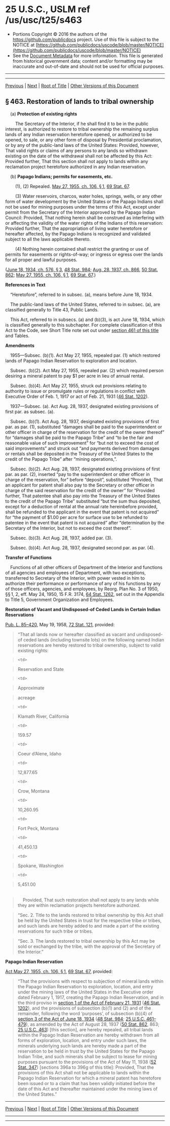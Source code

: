 ---
---

# 25 U.S.C., USLM ref /us/usc/t25/s463

* Portions Copyright © 2016 the authors of the https://github.com/publicdocs project.
  Use of this file is subject to the NOTICE at [https://github.com/publicdocs/uscode/blob/master/NOTICE](https://github.com/publicdocs/uscode/blob/master/NOTICE)
* See the [Document Metadata](././../../../../..//README.md) for more information.
  This file is generated from historical government data; content and/or formatting may be inaccurate and out-of-date and should not be used for official purposes.

----------
----------

[Previous](./../../../../..//us/usc/t25/ch14/schV/m__us_usc_t25_s462a.md) | [Next](./../../../../..//us/usc/t25/ch14/schV/m__us_usc_t25_s463a.md) | [Root of Title](./../../../../../) | [Other Versions of this Document](https://publicdocs.github.io/go/links?ns=uslm&ref=%2Fus%2Fusc%2Ft25%2Fs463)

## § 463. Restoration of lands to tribal ownership

    (a) __Protection of existing rights__ 

        The Secretary of the Interior, if he shall find it to be in the public interest, is authorized to restore to tribal ownership the remaining surplus lands of any Indian reservation heretofore opened, or authorized to be opened, to sale, or any other form of disposal by Presidential proclamation, or by any of the public-land laws of the United States: Provided, however, That valid rights or claims of any persons to any lands so withdrawn existing on the date of the withdrawal shall not be affected by this Act: Provided further, That this section shall not apply to lands within any reclamation project heretofore authorized in any Indian reservation.

    (b) __Papago Indians; permits for easements, etc.__ 

        (1), (2) Repealed. [May 27, 1955, ch. 106, § 1][/us/act/1955-05-27/ch106/s1], [69 Stat. 67][/us/stat/69/67].

        (3) Water reservoirs, charcos, water holes, springs, wells, or any other form of water development by the United States or the Papago Indians shall not be used for mining purposes under the terms of this Act, except under permit from the Secretary of the Interior approved by the Papago Indian Council: Provided, That nothing herein shall be construed as interfering with or affecting the validity of the water rights of the Indians of this reservation: Provided further, That the appropriation of living water heretofore or hereafter affected, by the Papago Indians is recognized and validated subject to all the laws applicable thereto.

        (4) Nothing herein contained shall restrict the granting or use of permits for easements or rights-of-way; or ingress or egress over the lands for all proper and lawful purposes.

([June 18, 1934, ch. 576, § 3][/us/act/1934-06-18/ch576/s3], [48 Stat. 984][/us/stat/48/984]; [Aug. 28, 1937, ch. 866][/us/act/1937-08-28/ch866], [50 Stat. 862][/us/stat/50/862]; [May 27, 1955, ch. 106, § 1][/us/act/1955-05-27/ch106/s1], [69 Stat. 67][/us/stat/69/67].)

 __References in Text__ 

    “Heretofore”, referred to in subsec. (a), means before June 18, 1934.

    The public-land laws of the United States, referred to in subsec. (a), are classified generally to Title 43, Public Lands.

    This Act, referred to in subsecs. (a) and (b)(3), is act June 18, 1934, which is classified generally to this subchapter. For complete classification of this Act to the Code, see Short Title note set out under [section 461 of this title][/us/usc/t25/s461] and Tables.

 __Amendments__ 

    1955—Subsec. (b)(1). Act May 27, 1955, repealed par. (1) which restored lands of Papago Indian Reservation to exploration and location.

    Subsec. (b)(2). Act May 27, 1955, repealed par. (2) which required person desiring a mineral patent to pay $1 per acre in lieu of annual rental.

    Subsec. (b)(4). Act May 27, 1955, struck out provisions relating to authority to issue or promulgate rules or regulations in conflict with Executive Order of Feb. 1, 1917 or act of Feb. 21, 1931 ([46 Stat. 1202][/us/stat/46/1202]).

    1937—Subsec. (a). Act Aug. 28, 1937, designated existing provisions of first par. as subsec. (a).

    Subsec. (b)(1). Act Aug. 28, 1937, designated existing provisions of first par. as par. (1), substituted “damages shall be paid to the superintendent or other officer in charge of the reservation for the credit of the owner thereof” for “damages shall be paid to the Papago Tribe” and “to be the fair and reasonable value of such improvement” for “but not to exceed the cost of said improvements” and struck out “and payments derived from damages or rentals shall be deposited in the Treasury of the United States to the credit of the Papago Tribe” after “mining operations,”.

    Subsec. (b)(2). Act Aug. 28, 1937, designated existing provisions of first par. as par. (2), inserted “pay to the superintendent or other officer in charge of the reservation, for” before “deposit”, substituted “Provided, That an applicant for patent shall also pay to the Secretary or other officer in charge of the said reservation for the credit of the owner” for “Provided further, That patentee shall also pay into the Treasury of the United States to the credit of the Papago Tribe” substituted “but the sum thus deposited, except for a deduction of rental at the annual rate hereinbefore provided, shall be refunded to the applicant in the event that patent is not acquired” for “the payment of $1.00 per acre for surface use to be refunded to patentee in the event that patent is not acquired” after “determination by the Secretary of the Interior, but not to exceed the cost thereof”.

    Subsec. (b)(3). Act Aug. 28, 1937, added par. (3).

    Subsec. (b)(4). Act Aug. 28, 1937, designated second par. as par. (4).

 __Transfer of Functions__ 

    Functions of all other officers of Department of the Interior and functions of all agencies and employees of Department, with two exceptions, transferred to Secretary of the Interior, with power vested in him to authorize their performance or performance of any of his functions by any of those officers, agencies, and employees, by Reorg. Plan No. 3 of 1950, §§ 1, 2, eff. May 24, 1950, 15 F.R. 3174, [64 Stat. 1262][/us/stat/64/1262], set out in the Appendix to Title 5, Government Organization and Employees.

 __Restoration of Vacant and Undisposed-of Ceded Lands in Certain Indian Reservations__ 

[Pub. L. 85–420][/us/pl/85/420], May 19, 1958, [72 Stat. 121][/us/stat/72/121], provided: 

> “That all lands now or hereafter classified as vacant and undisposed-of ceded lands (including townsite lots) on the following named Indian reservations are hereby restored to tribal ownership, subject to valid existing rights:

> 

<table>

>   <tr>

>     <td> 

> Reservation and State  </td>

>     <td> 

> Approximate

> acreage  </td>

> 

  </tr>

>   <tr>

>     <td> 

> Klamath River, California  </td>

>     <td> 

> 159.57  </td>

> 

  </tr>

>   <tr>

>     <td> 

> Coeur d’Alene, Idaho  </td>

>     <td> 

> 12,877.65  </td>

> 

  </tr>

>   <tr>

>     <td> 

> Crow, Montana  </td>

>     <td> 

> 10,260.95  </td>

> 

  </tr>

>   <tr>

>     <td> 

> Fort Peck, Montana  </td>

>     <td> 

> 41,450.13  </td>

> 

  </tr>

>   <tr>

>     <td> 

> Spokane, Washington  </td>

>     <td> 

> 5,451.00  </td>

> 

  </tr>

> </table>

>     Provided, That such restoration shall not apply to any lands while they are within reclamation projects heretofore authorized.

> “Sec. 2. Title to the lands restored to tribal ownership by this Act shall be held by the United States in trust for the respective tribe or tribes, and such lands are hereby added to and made a part of the existing reservations for such tribe or tribes.

> “Sec. 3. The lands restored to tribal ownership by this Act may be sold or exchanged by the tribe, with the approval of the Secretary of the Interior.”

 __Papago Indian Reservation__ 

[Act May 27, 1955, ch. 106, § 1][/us/act/1955-05-27/ch106/s1], [69 Stat. 67][/us/stat/69/67], provided: 

> “That the provisions with respect to subjection of mineral lands within the Papago Indian Reservation to exploration, location, and entry under the mining laws of the United States in the Executive order dated February 1, 1917, creating the Papago Indian Reservation, and in the third proviso in [section 1 of the Act of February 21, 1931][/us/act/1931-02-21/s1] ([46 Stat. 1202][/us/stat/46/1202]), and the provisions of subsection (b)(1) and (2) and of the remainder, following the word ‘purposes’, of subsection (b)(4) of [section 3 of the Act of June 18, 1934][/us/act/1934-06-18/s3] ([48 Stat. 984][/us/stat/48/984]; [25 U.S.C. 461–479][/us/usc/t25/s461–479]), as amended by the Act of August 28, 1937 ([50 Stat. 862][/us/stat/50/862], 863; [25 U.S.C. 463][/us/usc/t25/s463]) \[this section\], are hereby repealed, all tribal lands within the Papago Indian Reservation are hereby withdrawn from all forms of exploration, location, and entry under such laws, the minerals underlying such lands are hereby made a part of the reservation to be held in trust by the United States for the Papago Indian Tribe, and such minerals shall be subject to lease for mining purposes pursuant to the provisions of the Act of May 11, 1938 ([52 Stat. 347][/us/stat/52/347]) \[sections 396a to 396g of this title\]: Provided, That the provisions of this Act shall not be applicable to lands within the Papago Indian Reservation for which a mineral patent has heretofore been issued or to a claim that has been validly initiated before the date of this Act and thereafter maintained under the mining laws of the United States.”

----------

[Previous](./../../../../..//us/usc/t25/ch14/schV/m__us_usc_t25_s462a.md) | [Next](./../../../../..//us/usc/t25/ch14/schV/m__us_usc_t25_s463a.md) | [Root of Title](./../../../../../) | [Other Versions of this Document](https://publicdocs.github.io/go/links?ns=uslm&ref=%2Fus%2Fusc%2Ft25%2Fs463)

----------
----------

[/us/act/1955-05-27/ch106/s1]: https://publicdocs.github.io/go/links?ns=uslm&ref=%2Fus%2Fact%2F1955-05-27%2Fch106%2Fs1
[/us/stat/69/67]: https://publicdocs.github.io/go/links?ns=uslm&ref=%2Fus%2Fstat%2F69%2F67
[/us/act/1934-06-18/ch576/s3]: https://publicdocs.github.io/go/links?ns=uslm&ref=%2Fus%2Fact%2F1934-06-18%2Fch576%2Fs3
[/us/stat/48/984]: https://publicdocs.github.io/go/links?ns=uslm&ref=%2Fus%2Fstat%2F48%2F984
[/us/act/1937-08-28/ch866]: https://publicdocs.github.io/go/links?ns=uslm&ref=%2Fus%2Fact%2F1937-08-28%2Fch866
[/us/stat/50/862]: https://publicdocs.github.io/go/links?ns=uslm&ref=%2Fus%2Fstat%2F50%2F862
[/us/act/1955-05-27/ch106/s1]: https://publicdocs.github.io/go/links?ns=uslm&ref=%2Fus%2Fact%2F1955-05-27%2Fch106%2Fs1
[/us/stat/69/67]: https://publicdocs.github.io/go/links?ns=uslm&ref=%2Fus%2Fstat%2F69%2F67
[/us/usc/t25/s461]: https://publicdocs.github.io/go/links?ns=uslm&ref=%2Fus%2Fusc%2Ft25%2Fs461
[/us/stat/46/1202]: https://publicdocs.github.io/go/links?ns=uslm&ref=%2Fus%2Fstat%2F46%2F1202
[/us/stat/64/1262]: https://publicdocs.github.io/go/links?ns=uslm&ref=%2Fus%2Fstat%2F64%2F1262
[/us/pl/85/420]: https://publicdocs.github.io/go/links?ns=uslm&ref=%2Fus%2Fpl%2F85%2F420
[/us/stat/72/121]: https://publicdocs.github.io/go/links?ns=uslm&ref=%2Fus%2Fstat%2F72%2F121
[/us/act/1955-05-27/ch106/s1]: https://publicdocs.github.io/go/links?ns=uslm&ref=%2Fus%2Fact%2F1955-05-27%2Fch106%2Fs1
[/us/stat/69/67]: https://publicdocs.github.io/go/links?ns=uslm&ref=%2Fus%2Fstat%2F69%2F67
[/us/act/1931-02-21/s1]: https://publicdocs.github.io/go/links?ns=uslm&ref=%2Fus%2Fact%2F1931-02-21%2Fs1
[/us/stat/46/1202]: https://publicdocs.github.io/go/links?ns=uslm&ref=%2Fus%2Fstat%2F46%2F1202
[/us/act/1934-06-18/s3]: https://publicdocs.github.io/go/links?ns=uslm&ref=%2Fus%2Fact%2F1934-06-18%2Fs3
[/us/stat/48/984]: https://publicdocs.github.io/go/links?ns=uslm&ref=%2Fus%2Fstat%2F48%2F984
[/us/usc/t25/s461–479]: https://publicdocs.github.io/go/links?ns=uslm&ref=%2Fus%2Fusc%2Ft25%2Fs461%E2%80%93479
[/us/stat/50/862]: https://publicdocs.github.io/go/links?ns=uslm&ref=%2Fus%2Fstat%2F50%2F862
[/us/usc/t25/s463]: https://publicdocs.github.io/go/links?ns=uslm&ref=%2Fus%2Fusc%2Ft25%2Fs463
[/us/stat/52/347]: https://publicdocs.github.io/go/links?ns=uslm&ref=%2Fus%2Fstat%2F52%2F347


